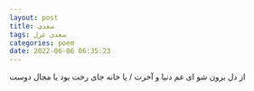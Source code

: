 ```yaml
---
layout: post
title: سعدی
tags: سعدی غزل
categories: poem
date: 2022-06-06 06:35:23
---
```


از دل برون شو ای غم دنیا و آخرت / یا خانه جای رخت بود یا مجال دوست

